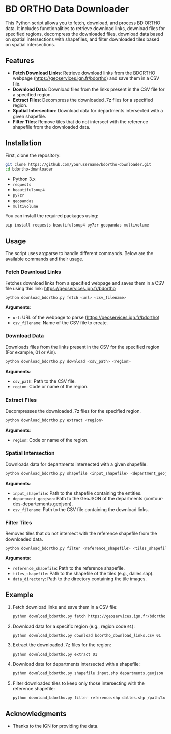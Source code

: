 # BD ORTHO Data Downloader

This Python script allows you to fetch, download, and process BD ORTHO data. It includes functionalities to retrieve download links, download files for specified regions, decompress the downloaded files, download data based on spatial intersections with shapefiles, and filter downloaded tiles based on spatial intersections.

## Features

- **Fetch Download Links**: Retrieve download links from the BDORTHO webpage (https://geoservices.ign.fr/bdortho) and save them in a CSV file.
- **Download Data**: Download files from the links present in the CSV file for a specified region.
- **Extract Files**: Decompress the downloaded .7z files for a specified region.
- **Spatial Intersection**: Download data for departments intersected with a given shapefile.
- **Filter Tiles**: Remove tiles that do not intersect with the reference shapefile from the downloaded data.

## Installation

First, clone the repository:

```bash
git clone https://github.com/yourusername/bdortho-downloader.git
cd bdortho-downloader
```

- Python 3.x
- `requests`
- `beautifulsoup4`
- `py7zr`
- `geopandas`
- `multivolume`

You can install the required packages using:

```bash
pip install requests beautifulsoup4 py7zr geopandas multivolume
```

## Usage

The script uses argparse to handle different commands. Below are the available commands and their usage.

### Fetch Download Links

Fetches download links from a specified webpage and saves them in a CSV file using this link: https://geoservices.ign.fr/bdortho

```bash
python download_bdortho.py fetch <url> <csv_filename>
```

**Arguments**:
- `url`: URL of the webpage to parse (https://geoservices.ign.fr/bdortho)
- `csv_filename`: Name of the CSV file to create.

### Download Data

Downloads files from the links present in the CSV for the specified region (For example, 01 or Ain).

```bash
python download_bdortho.py download <csv_path> <region>
```

**Arguments**:
- `csv_path`: Path to the CSV file.
- `region`: Code or name of the region.

### Extract Files

Decompresses the downloaded .7z files for the specified region.

```bash
python download_bdortho.py extract <region>
```

**Arguments**:
- `region`: Code or name of the region.

### Spatial Intersection

Downloads data for departments intersected with a given shapefile.

```bash
python download_bdortho.py shapefile <input_shapefile> <department_geojson> <csv_filename>
```

**Arguments**:
- `input_shapefile`: Path to the shapefile containing the entities.
- `department_geojson`: Path to the GeoJSON of the departments (contour-des-departements.geojson).
- `csv_filename`: Path to the CSV file containing the download links.

### Filter Tiles

Removes tiles that do not intersect with the reference shapefile from the downloaded data.

```bash
python download_bdortho.py filter <reference_shapefile> <tiles_shapefile> <data_directory>
```

**Arguments**:
- `reference_shapefile`: Path to the reference shapefile.
- `tiles_shapefile`: Path to the shapefile of the tiles (e.g., dalles.shp).
- `data_directory`: Path to the directory containing the tile images.

## Example

1. Fetch download links and save them in a CSV file:

    ```bash
    python download_bdortho.py fetch https://geoservices.ign.fr/bdortho bdortho_download_links.csv
    ```

2. Download data for a specific region (e.g., region code `01`):

    ```bash
    python download_bdortho.py download bdortho_download_links.csv 01
    ```

3. Extract the downloaded .7z files for the region:

    ```bash
    python download_bdortho.py extract 01
    ```

4. Download data for departments intersected with a shapefile:

    ```bash
    python download_bdortho.py shapefile input.shp departments.geojson bdortho_download_links.csv
    ```

5. Filter downloaded tiles to keep only those intersecting with the reference shapefile:

    ```bash
    python download_bdortho.py filter reference.shp dalles.shp /path/to/data_directory
    ```

## Acknowledgments

- Thanks to the IGN for providing the data.
